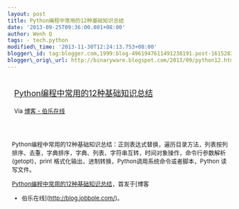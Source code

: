 ```yaml
--- 
layout: post 
title: Python编程中常用的12种基础知识总结 
date: '2013-09-25T09:36:00.001+08:00' 
author: Wenh Q
tags: - tech.python
modified\_time: '2013-11-30T12:24:13.753+08:00' 
blogger\_id: tag:blogger.com,1999:blog-4961947611491238191.post-161528384821004252
blogger\_orig\_url: http://binaryware.blogspot.com/2013/09/python12.html
---
```

<div style="margin: 10px; padding: 5px;">

<div style="font-size: 18px;">

[Python编程中常用的12种基础知识总结](http://blog.jobbole.com/48541/)

</div>

<div style="font-size: 13px;">

Via [博客 - 伯乐在线](http://blog.jobbole.com/)

</div>

</div>

<div style="font-size: 13px; padding: 15px 0 10px 10px;">

Python编程中常用的12种基础知识总结：正则表达式替换，遍历目录方法，列表按列排序、去重，字典排序，字典、列表、字符串互转，时间对象操作，命令行参数解析(getopt)，print
格式化输出，进制转换，Python调用系统命令或者脚本，Python 读写文件。

[Python编程中常用的12种基础知识总结](http://blog.jobbole.com/48541/)，首发于[博客
- 伯乐在线](http://blog.jobbole.com/)。

</div>
